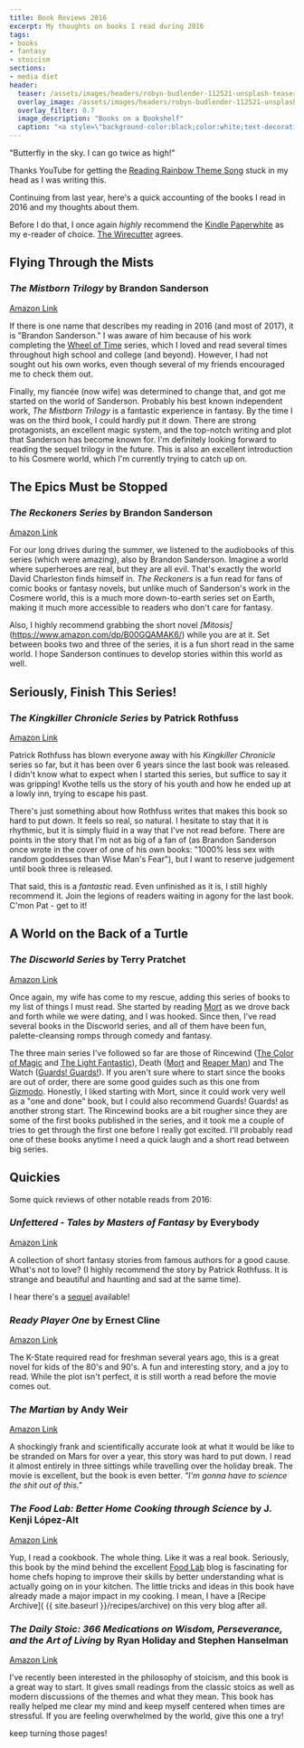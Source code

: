 ```yaml
---
title: Book Reviews 2016
excerpt: My thoughts on books I read during 2016
tags:
- books
- fantasy
- stoicism
sections:
- media diet
header:
  teaser: /assets/images/headers/robyn-budlender-112521-unsplash-teaser.jpg
  overlay_image: /assets/images/headers/robyn-budlender-112521-unsplash.jpg
  overlay_filter: 0.7
  image_description: "Books on a Bookshelf"
  caption: "<a style=\"background-color:black;color:white;text-decoration:none;padding:4px 6px;font-family:-apple-system, BlinkMacSystemFont, &quot;San Francisco&quot;, &quot;Helvetica Neue&quot;, Helvetica, Ubuntu, Roboto, Noto, &quot;Segoe UI&quot;, Arial, sans-serif;font-size:12px;font-weight:bold;line-height:1.2;display:inline-block;border-radius:3px;\" href=\"https://unsplash.com/@robzy_m?utm_medium=referral&amp;utm_campaign=photographer-credit&amp;utm_content=creditBadge\" target=\"_blank\" rel=\"noopener noreferrer\" title=\"Download free do whatever you want high-resolution photos from Robyn Budlender\"><span style=\"display:inline-block;padding:2px 3px;\"><svg xmlns=\"http://www.w3.org/2000/svg\" style=\"height:12px;width:auto;position:relative;vertical-align:middle;top:-1px;fill:white;\" viewBox=\"0 0 32 32\"><title>unsplash-logo</title><path d=\"M20.8 18.1c0 2.7-2.2 4.8-4.8 4.8s-4.8-2.1-4.8-4.8c0-2.7 2.2-4.8 4.8-4.8 2.7.1 4.8 2.2 4.8 4.8zm11.2-7.4v14.9c0 2.3-1.9 4.3-4.3 4.3h-23.4c-2.4 0-4.3-1.9-4.3-4.3v-15c0-2.3 1.9-4.3 4.3-4.3h3.7l.8-2.3c.4-1.1 1.7-2 2.9-2h8.6c1.2 0 2.5.9 2.9 2l.8 2.4h3.7c2.4 0 4.3 1.9 4.3 4.3zm-8.6 7.5c0-4.1-3.3-7.5-7.5-7.5-4.1 0-7.5 3.4-7.5 7.5s3.3 7.5 7.5 7.5c4.2-.1 7.5-3.4 7.5-7.5z\"></path></svg></span><span style=\"display:inline-block;padding:2px 3px;\">Robyn Budlender</span></a>"
---
```


"Butterfly in the sky. I can go twice as high!"

Thanks YouTube for getting the [Reading Rainbow Theme Song](https://www.youtube.com/watch?v=GuU_mP9iZWY) stuck in my head as I was writing this.

Continuing from last year, here's a quick accounting of the books I read in 2016 and my thoughts about them.

Before I do that, I once again *highly* recommend the  [Kindle Paperwhite](http://www.amazon.com/kindle-paperwhite) as my e-reader of choice. [The Wirecutter](http://thewirecutter.com/reviews/amazon-kindle-is-the-best-ebook-reader/) agrees.

## Flying Through the Mists

### *The Mistborn Trilogy* by Brandon Sanderson<br>
[Amazon Link](https://www.amazon.com/dp/B004H1TQBW/)

If there is one name that describes my reading in 2016 (and most of 2017), it is "Brandon Sanderson." I was aware of him because of his work completing the [Wheel of Time](https://www.amazon.com/dp/B003K15O3E/) series, which I loved and read several times throughout high school and college (and beyond). However, I had not sought out his own works, even though several of my friends encouraged me to check them out.

Finally, my fiancée (now wife) was determined to change that, and got me started on the world of Sanderson. Probably his best known independent work, *The Mistborn Trilogy* is a fantastic experience in fantasy. By the time I was on the third book, I could hardly put it down. There are strong protagonists, an excellent magic system, and the top-notch writing and plot that Sanderson has become known for. I'm definitely looking forward to reading the sequel trilogy in the future. This is also an excellent introduction to his Cosmere world, which I'm currently trying to catch up on.

## The Epics Must be Stopped

### *The Reckoners Series* by Brandon Sanderson<br>
[Amazon Link](https://www.amazon.com/The-Reckoners-3-Book-Series/dp/B0141KGAIK/)

For our long drives during the summer, we listened to the audiobooks of this series (which were amazing), also by Brandon Sanderson. Imagine a world where superheroes are real, but they are all evil. That's exactly the world David Charleston finds himself in. *The Reckoners* is a fun read for fans of comic books or fantasy novels, but unlike much of Sanderson's work in the Cosmere world, this is a much more down-to-earth series set on Earth, making it much more accessible to readers who don't care for fantasy.

Also, I highly recommend grabbing the short novel *[Mitosis]*(https://www.amazon.com/dp/B00GQAMAK6/) while you are at it. Set between books two and three of the series, it is a fun short read in the same world. I hope Sanderson continues to develop stories within this world as well.

## Seriously, Finish This Series!

### *The Kingkiller Chronicle Series* by Patrick Rothfuss<br>
[Amazon Link](https://www.amazon.com/dp/B00O3HCUSQ/)

Patrick Rothfuss has blown everyone away with his *Kingkiller Chronicle* series so far, but it has been over 6 years since the last book was released. I didn't know what to expect when I started this series, but suffice to say it was gripping! Kvothe tells us the story of his youth and how he ended up at a lowly inn, trying to escape his past.

There's just something about how Rothfuss writes that makes this book so hard to put down. It feels so real, so natural. I hesitate to stay that it is rhythmic, but it is simply fluid in a way that I've not read before. There are points in the story that I'm not as big of a fan of (as Brandon Sanderson once wrote in the cover of one of his own books: "1000% less sex with random goddesses than Wise Man's Fear"), but I want to reserve judgement until book three is released.

That said, this is a *fantastic* read. Even unfinished as it is, I still highly recommend it. Join the legions of readers waiting in agony for the last book. C'mon Pat - get to it!

## A World on the Back of a Turtle

### *The Discworld Series* by Terry Pratchet<br>
[Amazon Link](https://www.amazon.com/Terry-Pratchett/e/B000AQ0NN8/)

Once again, my wife has come to my rescue, adding this series of books to my list of things I must read. She started by reading [Mort](https://www.amazon.com/dp/B000W967UQ/) as we drove back and forth while we were dating, and I was hooked. Since then, I've read several books in the Discworld series, and all of them have been fun, palette-cleansing romps through comedy and fantasy.

The three main series I've followed so far are those of Rincewind ([The Color of Magic](https://www.amazon.com/dp/B000W9399S) and [The Light Fantastic](https://www.amazon.com/dp/B000W914OU/)), Death ([Mort](https://www.amazon.com/dp/B000W967UQ/) and [Reaper Man](https://www.amazon.com/dp/B000UVBT4A)) and The Watch ([Guards! Guards!](https://www.amazon.com//dp/B000UVBT7M)). If you aren't sure where to start since the books are out of order, there are some good guides such as this one from [Gizmodo](http://io9.gizmodo.com/how-to-read-terry-pratchetts-discworld-series-in-one-h-1567312812). Honestly, I liked starting with Mort, since it could work very well as a "one and done" book, but I could also recommend Guards! Guards! as another strong start. The Rincewind books are a bit rougher since they are some of the first books published in the series, and it took me a couple of tries to get through the first one before I really got excited. I'll probably read one of these books anytime I need a quick laugh and a short read between big series.

## Quickies

Some quick reviews of other notable reads from 2016:

### *Unfettered - Tales by Masters of Fantasy* by Everybody<br>
[Amazon Link](https://www.amazon.com/Unfettered-Terry-Brooks-ebook/dp/B00DJJIR6S)

A collection of short fantasy stories from famous authors for a good cause. What's not to love? (I highly recommend the story by Patrick Rothfuss. It is strange and beautiful and haunting and sad at the same time).

I hear there's a [sequel](https://www.amazon.com/Unfettered-II-Tales-Masters-Fantasy-ebook/dp/B01MTQMK2A/) available!

### *Ready Player One* by Ernest Cline<br>
[Amazon Link](https://www.amazon.com/Ready-Player-One-Ernest-Cline-ebook/dp/B004J4WKUQ)

The K-State required read for freshman several years ago, this is a great novel for kids of the 80's and 90's. A fun and interesting story, and a joy to read. While the plot isn't perfect, it is still worth a read before the movie comes out.

### *The Martian* by Andy Weir<br>
[Amazon Link](https://www.amazon.com/Martian-Novel-Andy-Weir-ebook/dp/B00EMXBDMA)

A shockingly frank and scientifically accurate look at what it would be like to be stranded on Mars for over a year, this story was hard to put down. I read it almost entirely in three sittings while travelling over the holiday break. The movie is excellent, but the book is even better. *"I'm gonna have to science the shit out of this."*

### *The Food Lab: Better Home Cooking through Science* by J. Kenji López-Alt<br>
[Amazon Link](https://www.amazon.com/Food-Lab-Cooking-Through-Science-ebook/dp/B00TG24C34)

Yup, I read a cookbook. The whole thing. Like it was a real book. Seriously, this book by the mind behind the excellent [Food Lab](http://www.seriouseats.com/the-food-lab) blog is fascinating for home chefs hoping to improve their skills by better understanding what is actually going on in your kitchen. The little tricks and ideas in this book have already made a major impact in my cooking. I mean, I have a [Recipe Archive]( {{ site.baseurl }}/recipes/archive) on this very blog after all.

### *The Daily Stoic: 366 Medications on Wisdom, Perseverance, and the Art of Living* by Ryan Holiday and Stephen Hanselman<br>
[Amazon Link](https://www.amazon.com/Daily-Stoic-Meditations-Wisdom-Perseverance-ebook/dp/B01HNJIJB2)

I've recently been interested in the philosophy of stoicism, and this book is a great way to start. It gives small readings from the classic stoics as well as modern discussions of the themes and what they mean. This book has really helped me clear my mind and keep myself centered when times are stressful. If you are feeling overwhelmed by the world, give this one a try!

<p class="custom__signature">keep turning those pages!</p>
